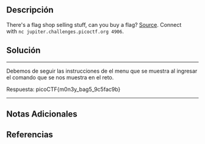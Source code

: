 ## Descripción

There's a flag shop selling stuff, can you buy a flag? [Source](https://jupiter.challenges.picoctf.org/static/64e724ad327f83ad833d9c6baa072b1f/store.c). Connect with `nc jupiter.challenges.picoctf.org 4906`.
## Solución

***
Debemos de seguir las instrucciones de el menu que se muestra al ingresar el comando que se nos muestra en el reto.

Respuesta:  picoCTF{m0n3y_bag5_9c5fac9b}
***
## Notas Adicionales

## Referencias